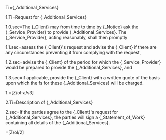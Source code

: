 Ti={_Additional_Services}

1.Ti=Request for {_Additional_Services}

1.0.sec=The {_Client} may from time to time by {_Notice} ask the {_Service_Provider} to provide {_Additional_Services}. The {_Service_Provider}, acting reasonably, shall then promptly

1.1.sec=assess the {_Client}'s request and advise the {_Client} if there are any circumstances preventing it from complying with the request,

1.2.sec=advise the {_Client} of the period for which the {_Service_Provider} would be prepared to provide the {_Additional_Services}, and

1.3.sec=if applicable, provide the {_Client} with a written quote of the basis upon which the fs for these {_Additional_Services} will be charged.

1.=[Z/ol-a/s3]

2.Ti=Description of {_Additional_Services}

2.sec=If the parties agree to the {_Client}'s request for {_Additional_Services}, the parties will sign a {_Statement_of_Work} containing all details of the {_Additional_Services}.

=[Z/ol/2]
